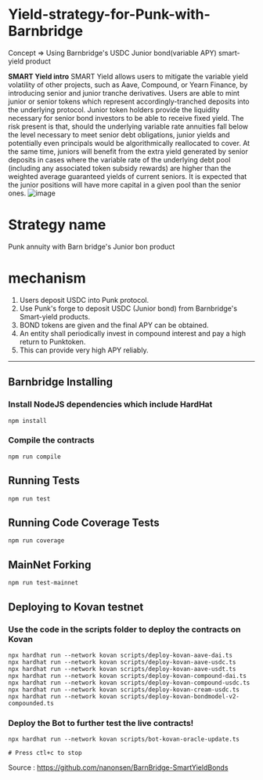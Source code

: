 # Yield-strategy-for-Punk-with-Barnbridge

Concept
=> Using Barnbridge's USDC Junior bond(variable APY) smart-yield product

**SMART Yield intro**
SMART Yield allows users to mitigate the variable yield volatility of other projects, such as Aave, Compound, or Yearn Finance, by introducing senior and junior tranche derivatives. Users are able to mint junior or senior tokens which represent accordingly-tranched deposits into the underlying protocol. Junior token holders provide the liquidity necessary for senior bond investors to be able to receive fixed yield. The risk present is that, should the underlying variable rate annuities fall below the level necessary to meet senior debt obligations, junior yields and potentially even principals would be algorithmically reallocated to cover. At the same time, juniors will benefit from the extra yield generated by senior deposits in cases where the variable rate of the underlying debt pool (including any associated token subsidy rewards) are higher than the weighted average guaranteed yields of current seniors. It is expected that the junior positions will have more capital in a given pool than the senior ones.
![image](https://user-images.githubusercontent.com/86796424/124805703-d4033300-df96-11eb-9183-1b0c798bfcd1.png)


# Strategy name
Punk annuity with Barn bridge's Junior bon product

# mechanism
1. Users deposit USDC into Punk protocol.
2. Use Punk's forge to deposit USDC (Junior bond) from Barnbridge's Smart-yield products.
3. BOND tokens are given and the final APY can be obtained.
4. An entity shall periodically invest in compound interest and pay a high return to Punktoken.
5. This can provide very high APY reliably.

------------------------------------------

## Barnbridge Installing

### Install NodeJS dependencies which include HardHat
    npm install
### Compile the contracts
    npm run compile
    
## Running Tests

    npm run test

## Running Code Coverage Tests

    npm run coverage

## MainNet Forking


    npm run test-mainnet    
    
## Deploying to Kovan testnet

### Use the code in the scripts folder to deploy the contracts on Kovan

    npx hardhat run --network kovan scripts/deploy-kovan-aave-dai.ts
    npx hardhat run --network kovan scripts/deploy-kovan-aave-usdc.ts
    npx hardhat run --network kovan scripts/deploy-kovan-aave-usdt.ts
    npx hardhat run --network kovan scripts/deploy-kovan-compound-dai.ts
    npx hardhat run --network kovan scripts/deploy-kovan-compound-usdc.ts
    npx hardhat run --network kovan scripts/deploy-kovan-cream-usdc.ts
    npx hardhat run --network kovan scripts/deploy-kovan-bondmodel-v2-compounded.ts

### Deploy the Bot to further test the live contracts!

    npx hardhat run --network kovan scripts/bot-kovan-oracle-update.ts 

    # Press ctl+c to stop
    
Source : https://github.com/nanonsen/BarnBridge-SmartYieldBonds
